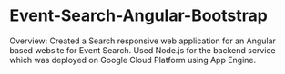 # Event-Search-Angular-Bootstrap

Overview:
Created a Search responsive web application for an Angular based website for Event Search. 
Used Node.js for the backend service which was deployed on Google Cloud Platform using App Engine.
